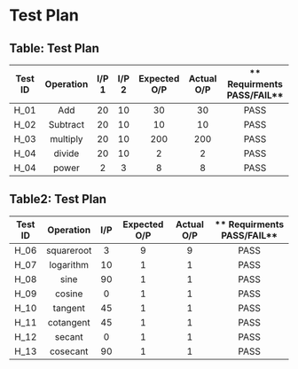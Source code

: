 # Test Plan

## Table: Test Plan

|**Test ID**| **Operation**| **I/P 1**| **I/P 2**| **Expected O/P**| **Actual O/P**| ** Requirments PASS/FAIL**|
|:---:|:---:|:---:|:---:|:---:|:---:|:---:|
|H_01| Add| 20| 10| 30| 30| PASS|
|H_02| Subtract| 20| 10| 10| 10| PASS|
|H_03| multiply| 20| 10| 200| 200| PASS|
|H_04| divide| 20| 10| 2| 2| PASS|
|H_04| power| 2| 3| 8| 8| PASS|

## Table2: Test Plan

|**Test ID**| **Operation**| **I/P**| **Expected O/P**| **Actual O/P**| ** Requirments PASS/FAIL**|
|:---:|:---:|:---:|:---:|:---:|:---:|
|H_06| squareroot| 3| 9| 9| PASS|
|H_07| logarithm| 10|1|1|PASS|
|H_08| sine| 90| 1|1|PASS|
|H_09| cosine|0|1|1|PASS|
|H_10| tangent|45|1|1|PASS|
|H_11| cotangent|45|1|1|PASS|
|H_12| secant|0|1|1|PASS|
|H_13| cosecant|90|1|1|PASS


